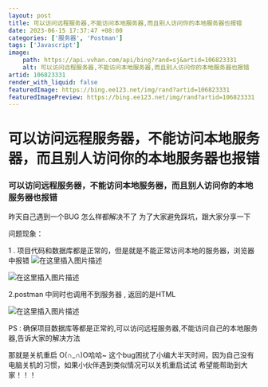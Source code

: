 ```yaml
---
layout: post
title: 可以访问远程服务器,不能访问本地服务器,而且别人访问你的本地服务器也报错
date: 2023-06-15 17:37:47 +08:00
categories: ['服务器', 'Postman']
tags: ['Javascript']
image:
    path: https://api.vvhan.com/api/bing?rand=sj&artid=106823331
    alt: 可以访问远程服务器,不能访问本地服务器,而且别人访问你的本地服务器也报错
artid: 106823331
render_with_liquid: false
featuredImage: https://bing.ee123.net/img/rand?artid=106823331
featuredImagePreview: https://bing.ee123.net/img/rand?artid=106823331
---
```


# 可以访问远程服务器，不能访问本地服务器，而且别人访问你的本地服务器也报错

### 可以访问远程服务器，不能访问本地服务器，而且别人访问你的本地服务器也报错

昨天自己遇到一个BUG 怎么样都解决不了 为了大家避免踩坑，跟大家分享一下
  
问题现象：
  
1 . 项目代码和数据库都是正常的，但是就是不能正常访问本地的服务器，浏览器中报错
![在这里插入图片描述](https://i-blog.csdnimg.cn/blog_migrate/d43b4f177c9151b9a4055f497466003c.png#pic_center)
  
![在这里插入图片描述](https://i-blog.csdnimg.cn/blog_migrate/e7bec18cbd4c242790c288846ba05e13.png#pic_center)
  
2.postman 中同时也调用不到服务器 , 返回的是HTML
  
![在这里插入图片描述](https://i-blog.csdnimg.cn/blog_migrate/addd54a4117927141896b01ecba08ddb.png#pic_center)
  
PS : 确保项目数据库等都是正常的,可以访问远程服务器,不能访问自己的本地服务器,告诉大家的解决方法
  
那就是关机重启 O(∩\_∩)O哈哈~ 这个bug困扰了小编大半天时间，因为自己没有电脑关机的习惯，如果小伙伴遇到类似情况可以关机重启试试 希望能帮助到大家！！！